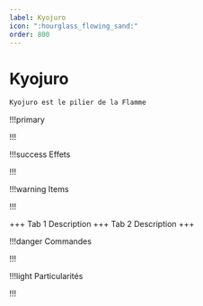 ```yaml
---
label: Kyojuro
icon: ":hourglass_flowing_sand:"
order: 800
---
```


# Kyojuro

```txt
Kyojuro est le pilier de la Flamme
```

!!!primary

!!!

!!!success Effets

!!!

!!!warning Items

!!!

+++ Tab 1
Description
+++ Tab 2 
Description
+++

!!!danger Commandes

!!!

!!!light Particularités

!!!
